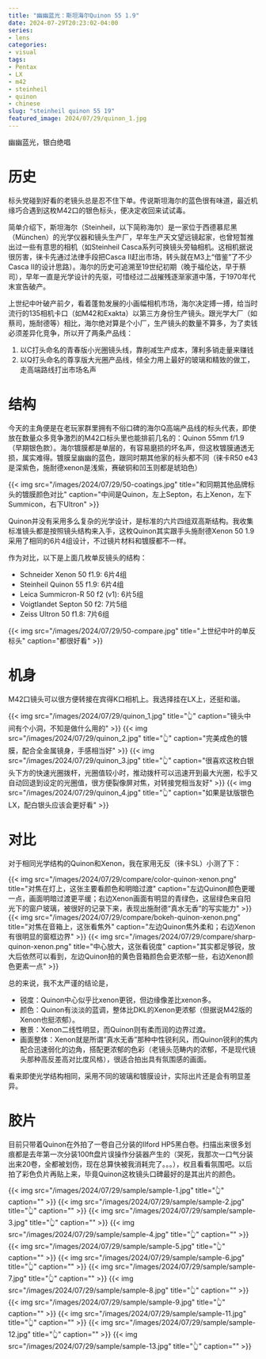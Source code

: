 ```yaml
---
title: "幽幽蓝光：斯坦海尔Quinon 55 1.9"
date: 2024-07-29T20:23:02-04:00
series:
- lens
categories:
- visual
tags:
- Pentax
- LX
- m42
- steinheil
- quinon
- chinese
slug: "steinheil quinon 55 19"
featured_image: 2024/07/29/quinon_1.jpg
---
```


幽幽蓝光，银白绝唱
<!--more-->

# 历史

标头党碰到好看的老镜头总是忍不住下单。传说斯坦海尔的蓝色很有味道，最近机缘巧合遇到这枚M42口的银色标头，便决定收回来试试毒。

简单介绍下，斯坦海尔（Steinheil，以下简称海尔）是一家位于西德慕尼黑（München）的光学仪器和镜头生产厂，早年生产天文望远镜起家，也曾短暂推出过一些有意思的相机（如Steinheil Casca系列可换镜头旁轴相机。这相机据说很厉害，徕卡先通过法律手段把Casca II赶出市场，转头就在M3上“借鉴”了不少Casca II的设计思路）。海尔的历史可追溯至19世纪初期（晚于福伦达，早于蔡司），早年一直是光学设计的先驱，可惜经过二战摧残逐渐家道中落，于1970年代末宣告破产。

上世纪中叶破产前夕，看着蓬勃发展的小画幅相机市场，海尔决定搏一搏，给当时流行的135相机卡口（如M42和Exakta）以第三方身份生产镜头。跟光学大厂（如蔡司，施耐德等）相比，海尔绝对算是个小厂，生产镜头的数量不算多，为了卖钱必须差异化竞争，所以开了两条产品线：

1. 以C打头命名的青春版小光圈镜头线，靠削减生产成本，薄利多销走量来赚钱
2. 以Q打头命名的尊享版大光圈产品线，倾全力用上最好的玻璃和精致的做工，走高端路线打出市场名声

# 结构

今天的主角便是在老玩家群里拥有不俗口碑的海尔Q高端产品线的标头代表，即使放在数量众多竞争激烈的M42口标头里也能排前几名的：Quinon 55mm f/1.9（早期银色款）。海尔镀膜都是单层的，有容易磨损的坏名声，但这枚镀膜通透无损，属实难得。镀膜呈幽幽的蓝色，跟同时期其他家的标头都不同（徕卡R50 e43是深紫色，施耐德xenon是浅紫，赛破铜和凹玉则都是琥珀色）

{{< img src="/images/2024/07/29/50-coatings.jpg" title="和同期其他品牌标头的镀膜颜色对比" caption="中间是Quinon，左上Septon，右上Xenon，左下Summicon，右下Ultron" >}}

Quinon并没有采用多么复杂的光学设计，是标准的六片四组双高斯结构。我收集标准镜头都是按照镜头结构来入手，这枚Quinon其实跟手头施耐德Xenon 50 1.9采用了相同的6片4组设计，不过镜片材料和镀膜都不一样。

作为对比，以下是上面几枚单反镜头的结构：

- Schneider Xenon 50 f1.9: 6片4组
- Steinheil Quinon 55 f1.9: 6片4组
- Leica Summicron-R 50 f2 (v1): 6片5组
- Voigtlandet Septon 50 f2: 7片5组
- Zeiss Ultron 50 f1.8: 7片6组

{{< img src="/images/2024/07/29/50-compare.jpg" title="上世纪中叶的单反标头" caption="都很好看" >}}


# 机身

M42口镜头可以很方便转接在宾得K口相机上。我选择挂在LX上，还挺和谐。

{{< img src="/images/2024/07/29/quinon_1.jpg" title="👆" caption="镜头中间有个小洞，不知是做什么用的" >}}
{{< img src="/images/2024/07/29/quinon_2.jpg" title="👆" caption="完美成色的镀膜，配合全金属镜身，手感相当好" >}}
{{< img src="/images/2024/07/29/quinon_3.jpg" title="👆" caption="很喜欢这枚白银头下方的快速光圈拨杆，光圈值较小时，推动拨杆可以迅速开到最大光圈，松手又自动回退到设定的光圈值，很方便裂像屏对焦，对转接党相当友好" >}}
{{< img src="/images/2024/07/29/quinon_4.jpg" title="👆" caption="如果是钛版银色LX，配白银头应该会更好看" >}}


# 对比

对于相同光学结构的Quinon和Xenon，我在家用无反（徕卡SL）小测了下：

{{< img src="/images/2024/07/29/compare/color-quinon-xenon.png" title="对焦在灯上，这张主要看颜色和明暗过渡" caption="左边Quinon颜色更暖一点，画面明暗过渡更平缓；右边Xenon画面有明显的青绿色，这层绿色来自阳光下的窗户玻璃，被很好的记录下来，表现出施耐德“真水无香”的写实能力" >}}
{{< img src="/images/2024/07/29/compare/bokeh-quinon-xenon.png" title="对焦在音箱上，这张看焦外" caption="左边Quinon焦外柔和；右边Xenon有很明显的窗框边界" >}}
{{< img src="/images/2024/07/29/compare/sharp-quinon-xenon.png" title="中心放大，这张看锐度" caption="其实都足够锐，放大后依然可以看到，左边Quinon拍的黄色音箱颜色会更浓郁一些，右边Xenon颜色更素一点" >}}

总的来说，我不太严谨的结论是，

- 锐度：Quinon中心似乎比xenon更锐，但边缘像差比xenon多。
- 颜色：Quinon有淡淡的蓝调，整体比DKL的Xenon更浓郁（但据说M42版的Xenon也挺浓郁）。
- 散景：Xenon二线性明显，而Quinon则有柔而润的边界过渡。
- 画面整体：Xenon就是所谓“真水无香”那种中性锐利风，而Quinon锐利的焦内配合迅速弱化的边角，搭配更浓郁的色彩（老镜头范畴内的浓郁，不是现代镜头那种高反差高对比度风格），很适合拍出具有氛围感的画面。

看来即使光学结构相同，采用不同的玻璃和镀膜设计，实际出片还是会有明显差异。

# 胶片

目前只带着Quinon在外拍了一卷自己分装的Ilford HP5黑白卷。扫描出来很多划痕都是去年第一次分装100ft盘片误操作分装器产生的（哭死，我那次一口气分装出来20卷，全都被划伤，现在总算快被我消耗完了。。。），权且看看氛围吧。以后拍了彩色负片再贴上来，毕竟Quinon这枚镜头口碑最好的是其出片的颜色。

{{< img src="/images/2024/07/29/sample/sample-1.jpg" title="👆" caption="" >}}
{{< img src="/images/2024/07/29/sample/sample-2.jpg" title="👆" caption="" >}}
{{< img src="/images/2024/07/29/sample/sample-3.jpg" title="👆" caption="" >}}
{{< img src="/images/2024/07/29/sample/sample-4.jpg" title="👆" caption="" >}}
{{< img src="/images/2024/07/29/sample/sample-5.jpg" title="👆" caption="" >}}
{{< img src="/images/2024/07/29/sample/sample-6.jpg" title="👆" caption="" >}}
{{< img src="/images/2024/07/29/sample/sample-7.jpg" title="👆" caption="" >}}
{{< img src="/images/2024/07/29/sample/sample-8.jpg" title="👆" caption="" >}}
{{< img src="/images/2024/07/29/sample/sample-9.jpg" title="👆" caption="" >}}
{{< img src="/images/2024/07/29/sample/sample-11.jpg" title="👆" caption="" >}}
{{< img src="/images/2024/07/29/sample/sample-12.jpg" title="👆" caption="" >}}
{{< img src="/images/2024/07/29/sample/sample-13.jpg" title="👆" caption="" >}}
